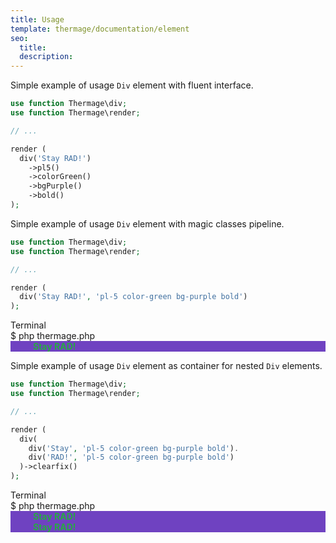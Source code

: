 ```yaml
---
title: Usage
template: thermage/documentation/element
seo:
  title: 
  description: 
---
```


Simple example of usage `Div` element with fluent interface.

```php
use function Thermage\div;
use function Thermage\render;

// ...

render (
  div('Stay RAD!')
    ->pl5()
    ->colorGreen()
    ->bgPurple()
    ->bold()
);
```

Simple example of usage `Div` element with magic classes pipeline.

```php
use function Thermage\div;
use function Thermage\render;

// ...

render (
  div('Stay RAD!', 'pl-5 color-green bg-purple bold')
);
```

<div class="terminal">
  <div class="terminal-header">Terminal</div>
  <div class="terminal-body">
    <div class="terminal-command">$ php thermage.php</div>
    <div style="background-color: #6f42c1; color: #28a745; font-weight: bold; padding-left:36px;">Stay RAD!</div>
  </div>
</div>

Simple example of usage `Div` element as container for nested `Div` elements.

```php
use function Thermage\div;
use function Thermage\render;

// ...

render (
  div(
    div('Stay', 'pl-5 color-green bg-purple bold').
    div('RAD!', 'pl-5 color-green bg-purple bold')
  )->clearfix()
);
```

<div class="terminal">
  <div class="terminal-header">Terminal</div>
  <div class="terminal-body">
    <div class="terminal-command">$ php thermage.php</div>
    <div style="background-color: #6f42c1; color: #28a745; font-weight: bold; padding-left:36px;">Stay RAD!</div>
    <div style="background-color: #6f42c1; color: #28a745; font-weight: bold; padding-left:36px;">Stay RAD!</div>
  </div>
</div>
